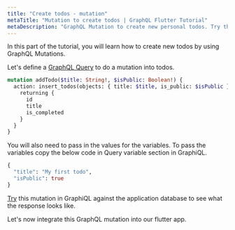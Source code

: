 ```yaml
---
title: "Create todos - mutation"
metaTitle: "Mutation to create todos | GraphQL Flutter Tutorial"
metaDescription: "GraphQL Mutation to create new personal todos. Try the mutation in GraphiQL, passing the Authorization token to get authenticated results."
---
```


In this part of the tutorial, you will learn how to create new todos by using GraphQL Mutations.

Let's define a [GraphQL Query](https://hasura.io/learn/graphql/intro-graphql/graphql-queries/) to do a mutation into todos.

```graphql
mutation addTodo($title: String!, $isPublic: Boolean!) {
  action: insert_todos(objects: { title: $title, is_public: $isPublic }) {
    returning {
      id
      title
      is_completed
    }
  }
}
```

You will also need to pass in the values for the variables.
To pass the variables copy the below code in Query variable section in
GraphiQL.

```graphql
{
  "title": "My first todo",
  "isPublic": true
}
```

[Try](https://hasura.io/learn/graphql/graphiql?tutorial=react-native) this mutation in GraphiQL against the application database to see what the response looks like.

Let's now integrate this GraphQL mutation into our flutter app.
